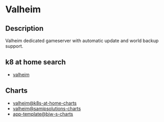 # Valheim

## Description

Valheim dedicated gameserver with automatic update and world backup support.

## k8 at home search

- [valheim](https://nanne.dev/k8s-at-home-search/#/valheim)

## Charts

- [valheim@k8s-at-home-charts](https://k8s-at-home.com/charts/)
- [valheim@samipsolutions-charts](https://helm.samipsolutions.fi/)
- [app-template@bjw-s-charts](https://bjw-s.github.io/helm-charts/)
